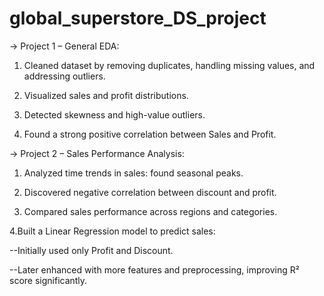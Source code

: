 # global_superstore_DS_project
-> Project 1 – General EDA:

1. Cleaned dataset by removing duplicates, handling missing values, and addressing outliers.

2. Visualized sales and profit distributions.

3. Detected skewness and high-value outliers.

4. Found a strong positive correlation between Sales and Profit.


-> Project 2 – Sales Performance Analysis:

1. Analyzed time trends in sales: found seasonal peaks.

2. Discovered negative correlation between discount and profit.

3. Compared sales performance across regions and categories.

4.Built a Linear Regression model to predict sales:

--Initially used only Profit and Discount.

--Later enhanced with more features and preprocessing, improving R² score significantly.
